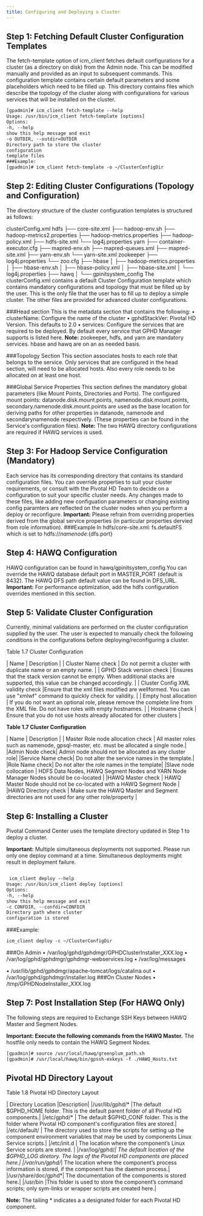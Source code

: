 ```yaml
---
title: Configuring and Deploying a Cluster
---
```


Step 1: Fetching Default Cluster Configuration Templates
--------------------------------------------------------

The fetch-template option of icm_client fetches default configurations for a cluster (as
a directory on disk) from the Admin node. This can be modified manually and
provided as an input to subsequent commands. This configuration template contains
certain default parameters and some placeholders which need to be filled up. This
directory contains files which describe the topology of the cluster along with
configurations for various services that will be installed on the cluster.

```xml
[gpadmin]# icm_client fetch-template --help
Usage: /usr/bin/icm_client fetch-template [options]
Options:
-h, --help
show this help message and exit
-o OUTDIR, --outdir=OUTDIR
Directory path to store the cluster
configuration
template files
###Example:
[gpadmin]# icm_client fetch-template -o ~/ClusterConfigDir
```

Step 2: Editing Cluster Configurations (Topology and Configuration)
-------------------------------------------------------------------

The directory structure of the cluster configuration templates is structured as follows:

clusterConfig.xml
hdfs
├── core-site.xml
├── hadoop-env.sh
├── hadoop-metrics2.properties
├── hadoop-metrics.properties
├── hadoop-policy.xml
├── hdfs-site.xml
└── log4j.properties
yarn
├── container-executor.cfg
├── mapred-env.sh
├── mapred-queues.xml
├── mapred-site.xml
├── yarn-env.sh
└── yarn-site.xml
zookeeper
├── log4j.properties
└── zoo.cfg
├── hbase
│
├── hadoop-metrics.properties
│
├── hbase-env.sh
│
├── hbase-policy.xml
│
├── hbase-site.xml
│
└── log4j.properties
├── hawq
│
└── gpinitsystem_config
The clusterConfig.xml contains a default Cluster Configuration template which
contains mandatory configurations and topology that must be filled up by the user.
This is the only file that the user has to fill up to deploy a simple cluster. The other
files are provided for advanced cluster configurations.

###Head section
This is the metadata section that contains the following:
• clusterName: Configure the name of the cluster
• gphdStackVer: Pivotal HD Version. This defaults to 2.0
• services: Configure the services that are required to be deployed. By default every
   service that GPHD Manager supports is listed here.
**Note:** zookeeper, hdfs, and yarn are mandatory services. hbase and hawq are on an as needed
basis.

###Topology Section <hostRoleMapping>
This section associates hosts to each role that belongs to the service. Only services that
are configured in the head section, will need to be allocated hosts. Also every role
needs to be allocated on at least one host.

###Global Service Properties <servicesConfigGlobals>
This section defines the mandatory global parameters (like Mount Points, Directories
and Ports). The configured mount points: datanode.disk.mount.points,
namenode.disk.mount.points, secondary.namenode.disk.mount.points are used as the
base location for deriving paths for other properties in datanode, namenode and
secondarynamenode respectively. (These properties can be found in the Service's
configuration files).
**Note:** The two HAWQ directory configurations are required if HAWQ services is used.

Step 3: For Hadoop Service Configuration (Mandatory)
----------------------------------------------------

Each service has its corresponding directory that contains its standard configuration
files. You can override properties to suit your cluster requirements, or consult with the
Pivotal HD Team to decide on a configuration to suit your specific cluster needs.
Any changes made to these files, like adding new configuation parameters or
changing existing config paramters are reflected on the cluster nodes when you
perform a deploy or reconfigure.
**Important:** Please refrain from overriding properties derived from the global
service properties (in particular properties dervied from role information).
###Example
In hdfs/core-site.xml: fs.defaultFS which is set to hdfs://${namenode}:${dfs.port}

Step 4: HAWQ Configuration
--------------------------
HAWQ configuration can be found in hawq/gpinitsystem_config.You can override the
HAWQ database default port in MASTER_PORT (default is 8432). The HAWQ DFS
path default value can be found in DFS_URL.
**Important:** For performance optimization, add the hdfs configuration overrides
mentioned in this section.

Step 5: Validate Cluster Configuration
--------------------------------------

Currently, minimal validations are performed on the cluster configuration supplied by
the user. The user is expected to manually check the following conditions in the
configurations before deploying/reconfiguring a cluster.

Table 1.7 Cluster Configuration

| Name | Description |
| Cluster Name check | Do not permit a cluster with duplicate name or an empty name. |
| GPHD Stack version check | Ensures that the stack version cannot be empty. When additional
stacks are supported, this value can be changed accordingly. |
| Cluster Config XML validity check |Ensure that the xml files modified are wellformed. You can use
 "xmlwf" command to quickly check for validity. |
| Empty host allocation | If you do not want an optional role, please remove the complete line
                     from the XML file. Do not have roles with empty hostnames. |
| Hostname check | Ensure that you do not use hosts already allocated for other clusters |

**Table 1.7 Cluster Configuration**

| Name | Description |
| Master Role node allocation check | All master roles such as namenode, gpsql-master, etc. must be
 allocated a single node.|
|Admin Node check| Admin node should not be allocated as any cluster role|
|Service Name check| Do not alter the service names in the template.|
|Role Name check| Do not alter the role names in the template|
|Slave node collocation | HDFS Data Nodes, HAWQ Segment Nodes and YARN Node
                          Manager Nodes should be co-located |
|HAWQ Master check | HAWQ Master Node should not be co-located with a HAWQ
                     Segment Node |
|HAWQ Directory check | Make sure the HAWQ Master and Segment directories are not used
                        for any other role/property |

Step 6: Installing a Cluster
----------------------------

Pivotal Command Center uses the template directory updated in Step 1 to deploy a
cluster.

**Important:** Multiple simultaneous deployments not supported. Please run only
one deploy command at a time. Simultaneous deployments might result in
deployment failure.

```xml

 icm_client deploy --help
Usage: /usr/bin/icm_client deploy [options]
Options:
-h, --help
show this help message and exit
-c CONFDIR, --confdir=CONFDIR
Directory path where cluster
configuration is stored
```

###Example:

```xml
icm_client deploy -c ~/ClusterConfigDir
```
###On Admin
• /var/log/gphd/gphdmgr/GPHDClusterInstaller_XXX.log
• /var/log/gphd/gphdmgr/gphdmgr-webservices.log
• /var/log/messages

• /usr/lib/gphd/gphdmgr/apache-tomcat/logs/catalina.out
• /var/log/gphd/gphdmgr/installer.log
###On Cluster Nodes
• /tmp/GPHDNodeInstaller_XXX.log

Step 7: Post Installation Step (For HAWQ Only)
----------------------------------------------
The following steps are required to Exchange SSH Keys between HAWQ Master and
Segment Nodes.

**Important: Execute the following commands from the HAWQ Master.** The
hostfile only needs to contain the HAWQ Segment Nodes.

```xml
[gpadmin]# source /usr/local/hawq/greenplum_path.sh
[gpadmin]# /usr/local/hawq/bin/gpssh-exkeys -f ./HAWQ_Hosts.txt
```

Pivotal HD Directory Layout
---------------------------

Table 1.8 Pivotal HD Directory Layout

| Directory Location |Description|
|/usr/lib/gphd/* |The default $GPHD_HOME folder. This is the default parent folder of
               all Pivotal HD components.|
|/etc/gphd/* | The default $GPHD_CONF folder. This is the folder where Pivotal
           HD component's configuration files are stored.|
|/etc/default/ | The directory used to store the scripts for setting up the component
             environment variables that may be used by components Linux 
            Service scripts.|
|/etc/init.d | The location where the component’s Linux Service scripts are stored. |
|/var/log/gphd/*| The default location of the $GPHD_LOG diretory. The logs of the
               Pivotal HD components are placed here.|
|/var/run/gphd/*| The location where the component’s process information is stored, if
                 the component has the daemon process.|
|/usr/share/doc/gphd*| The documentation of the components is stored here.|
|/usr/bin |This folder is used to store the component’s command scripts; only
          sym-links or wrapper scripts are created here.|


**Note:** The tailing * indicates a a designated folder for each Pivotal HD component.


